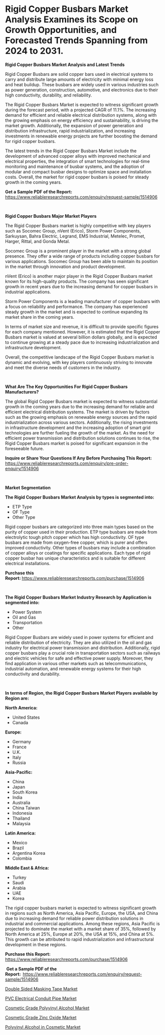 <p><h1>Rigid Copper Busbars Market Analysis Examines its Scope on Growth Opportunities, and Forecasted Trends Spanning from 2024 to 2031.</h1></p><p><strong>Rigid Copper Busbars Market Analysis and Latest Trends</strong></p>
<p><p>Rigid Copper Busbars are solid copper bars used in electrical systems to carry and distribute large amounts of electricity with minimal energy loss and heat buildup. These busbars are widely used in various industries such as power generation, construction, automotive, and electronics due to their high conductivity, durability, and reliability.</p><p>The Rigid Copper Busbars Market is expected to witness significant growth during the forecast period, with a projected CAGR of 11.1%. The increasing demand for efficient and reliable electrical distribution systems, along with the growing emphasis on energy efficiency and sustainability, is driving the market growth. Additionally, the expansion of power generation and distribution infrastructure, rapid industrialization, and increasing investments in renewable energy projects are further boosting the demand for rigid copper busbars.</p><p>The latest trends in the Rigid Copper Busbars Market include the development of advanced copper alloys with improved mechanical and electrical properties, the integration of smart technologies for real-time monitoring and maintenance of busbar systems, and the adoption of modular and compact busbar designs to optimize space and installation costs. Overall, the market for rigid copper busbars is poised for steady growth in the coming years.</p></p>
<p><strong>Get a Sample PDF of the Report:&nbsp;</strong> <a href="https://www.reliableresearchreports.com/enquiry/request-sample/1514906">https://www.reliableresearchreports.com/enquiry/request-sample/1514906</a></p>
<p>&nbsp;</p>
<p><strong>Rigid Copper Busbars Major Market Players</strong></p>
<p><p>The Rigid Copper Busbars market is highly competitive with key players such as Socomec Group, nVent (Erico), Storm Power Components, Sarkuysan, Bahra Electric, Legrand, EMS Industrial, Metelec, Promet, Harger, Rittal, and Gonda Metal. </p><p>Socomec Group is a prominent player in the market with a strong global presence. They offer a wide range of products including copper busbars for various applications. Socomec Group has been able to maintain its position in the market through innovation and product development.</p><p>nVent (Erico) is another major player in the Rigid Copper Busbars market known for its high-quality products. The company has seen significant growth in recent years due to the increasing demand for copper busbars in industrial applications.</p><p>Storm Power Components is a leading manufacturer of copper busbars with a focus on reliability and performance. The company has experienced steady growth in the market and is expected to continue expanding its market share in the coming years.</p><p>In terms of market size and revenue, it is difficult to provide specific figures for each company mentioned. However, it is estimated that the Rigid Copper Busbars market is valued at several billion dollars globally, and is expected to continue growing at a steady pace due to increasing industrialization and infrastructure development. </p><p>Overall, the competitive landscape of the Rigid Copper Busbars market is dynamic and evolving, with key players continuously striving to innovate and meet the diverse needs of customers in the industry.</p></p>
<p>&nbsp;</p>
<p><strong>What Are The Key Opportunities For Rigid Copper Busbars Manufacturers?</strong></p>
<p><p>The global Rigid Copper Busbars market is expected to witness substantial growth in the coming years due to the increasing demand for reliable and efficient electrical distribution systems. The market is driven by factors such as the growing emphasis on renewable energy sources and the rapid industrialization across various sectors. Additionally, the rising investments in infrastructure development and the increasing adoption of smart grid technologies are further fueling the growth of the market. As the need for efficient power transmission and distribution solutions continues to rise, the Rigid Copper Busbars market is poised for significant expansion in the foreseeable future.</p></p>
<p><strong>Inquire or Share Your Questions If Any Before Purchasing This Report:</strong> <a href="https://www.reliableresearchreports.com/enquiry/pre-order-enquiry/1514906">https://www.reliableresearchreports.com/enquiry/pre-order-enquiry/1514906</a></p>
<p>&nbsp;</p>
<p><strong>Market Segmentation</strong></p>
<p><strong>The Rigid Copper Busbars Market Analysis by types is segmented into:</strong></p>
<p><ul><li>ETP Type</li><li>OF Type</li><li>Other Type</li></ul></p>
<p><p>Rigid copper busbars are categorized into three main types based on the purity of copper used in their production. ETP type busbars are made from electrolytic tough pitch copper which has high conductivity. OF type busbars are made from oxygen-free copper, which is purer and offers improved conductivity. Other types of busbars may include a combination of copper alloys or coatings for specific applications. Each type of rigid copper busbar has unique characteristics and is suitable for different electrical installations.</p></p>
<p><strong>Purchase this Report:&nbsp;</strong><a href="https://www.reliableresearchreports.com/purchase/1514906">https://www.reliableresearchreports.com/purchase/1514906</a></p>
<p>&nbsp;</p>
<p><strong>The Rigid Copper Busbars Market Industry Research by Application is segmented into:</strong></p>
<p><ul><li>Power System</li><li>Oil and Gas</li><li>Transportation</li><li>Other</li></ul></p>
<p><p>Rigid Copper Busbars are widely used in power systems for efficient and reliable distribution of electricity. They are also utilized in the oil and gas industry for electrical power transmission and distribution. Additionally, rigid copper busbars play a crucial role in transportation sectors such as railways and electric vehicles for safe and effective power supply. Moreover, they find application in various other markets such as telecommunications, industrial automation, and renewable energy systems for their high conductivity and durability.</p></p>
<p>&nbsp;</p>
<p><strong>In terms of Region, the Rigid Copper Busbars Market Players available by Region are:</strong></p>
<p>
    <p> <strong> North America: </strong>
        <ul>
            <li>United States</li>
            <li>Canada</li>
        </ul>
        </p> 
    <p> <strong> Europe: </strong>
        <ul>
            <li>Germany</li>
            <li>France</li>
            <li>U.K.</li>
            <li>Italy</li>
            <li>Russia</li>
        </ul>
        </p> 
    <p> <strong> Asia-Pacific: </strong>
        <ul>
            <li>China</li>
            <li>Japan</li>
            <li>South Korea</li>
            <li>India</li>
            <li>Australia</li>
            <li>China Taiwan</li>
            <li>Indonesia</li>
            <li>Thailand</li>
            <li>Malaysia</li>
        </ul>
        </p> 
    <p> <strong> Latin America: </strong>
        <ul>
            <li>Mexico</li>
            <li>Brazil</li>
            <li>Argentina Korea</li>
            <li>Colombia</li>
        </ul>
        </p> 
    <p> <strong> Middle East & Africa: </strong>
        <ul>
            <li>Turkey</li>
            <li>Saudi</li>
            <li>Arabia</li>
            <li>UAE</li>
            <li>Korea</li>
        </ul>
    </p>
    </p>
<p><p>The rigid copper busbars market is expected to witness significant growth in regions such as North America, Asia Pacific, Europe, the USA, and China due to increasing demand for reliable power distribution solutions in industrial and commercial applications. Among these regions, Asia Pacific is projected to dominate the market with a market share of 35%, followed by North America at 25%, Europe at 20%, the USA at 15%, and China at 5%. This growth can be attributed to rapid industrialization and infrastructural development in these regions.</p></p>
<p><strong>Purchase this Report: </strong><a href="https://www.reliableresearchreports.com/purchase/1514906">https://www.reliableresearchreports.com/purchase/1514906</a></p>
<p>&nbsp;<strong>Get a Sample PDF of the Report:&nbsp;&nbsp;</strong><a href="https://www.reliableresearchreports.com/enquiry/request-sample/1514906">https://www.reliableresearchreports.com/enquiry/request-sample/1514906</a></p>
<p><strong></strong></p>
<p><p><a href="https://view.publitas.com/reportprime-1/double-sided-masking-tape-market-size-focuses-on-market-dynamics-in-depth-analysis-and-future-projections-of-its-market-forecasted-for-period-from-2024-to-2031/">Double Sided Masking Tape Market</a></p><p><a href="https://view.publitas.com/reportprime-1/pvc-electrical-conduit-pipe-market-size-market-share-and-global-market-analysis-report-2024-2031/">PVC Electrical Conduit Pipe Market</a></p><p><a href="https://bubble-tree-ea4.notion.site/Cosmetic-Grade-Polyvinyl-Alcohol-Market-Provides-a-Comprehensive-Analysis-Including-a-Macro-Overview-9ec5433582f14b72a655a428062a1518">Cosmetic Grade Polyvinyl Alcohol Market</a></p><p><a href="https://bubble-tree-ea4.notion.site/Cosmetic-Grade-Zinc-Oxide-Market-Furnish-Information-about-Market-Size-Market-Share-Market-Dynamic-2460e1210e524ceca1befaf31331ef88">Cosmetic Grade Zinc Oxide Market</a></p><p><a href="https://thundering-castanet-c65.notion.site/Polyvinyl-Alcohol-in-Cosmetic-Market-Research-Report-Provides-thorough-Industry-Overview-which-offe-8d4ef3be80c340248b43d10a1cc8b6fb">Polyvinyl Alcohol in Cosmetic Market</a></p></p>